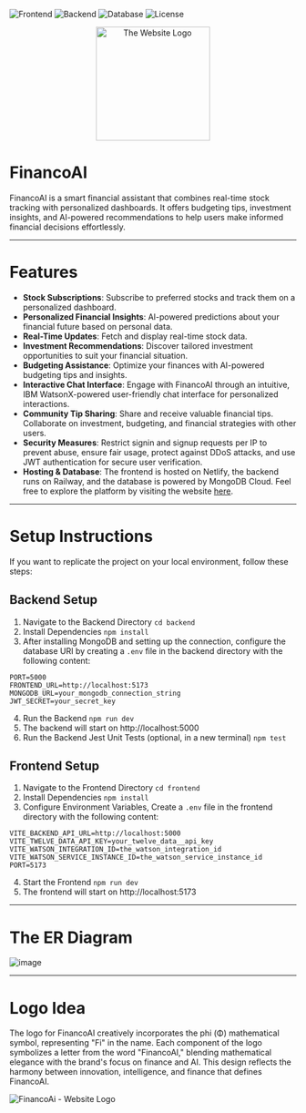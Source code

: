 ![Frontend](https://img.shields.io/badge/Frontend-React.js-blue.svg)
![Backend](https://img.shields.io/badge/Backend-Express.js%20-brightgreen.svg)
![Database](https://img.shields.io/badge/Database-MongoDB%20-green.svg)
![License](https://img.shields.io/badge/license-Apache_2.0-red.svg)

<div align="center">
  <img src="https://github.com/user-attachments/assets/e818d50b-37e8-40e1-a980-5a21d87c3d6f" alt="The Website Logo" width="200" />
</div>



# FinancoAI

FinancoAI is a smart financial assistant that combines real-time stock tracking with personalized dashboards. It offers budgeting tips, investment insights, and AI-powered recommendations to help users make informed financial decisions effortlessly.


---

# Features

- **Stock Subscriptions**: Subscribe to preferred stocks and track them on a personalized dashboard.
- **Personalized Financial Insights**: AI-powered predictions about your financial future based on personal data.
- **Real-Time Updates**: Fetch and display real-time stock data.
- **Investment Recommendations**: Discover tailored investment opportunities to suit your financial situation.
- **Budgeting Assistance**: Optimize your finances with AI-powered budgeting tips and insights.
- **Interactive Chat Interface**: Engage with FinancoAI through an intuitive, IBM WatsonX-powered user-friendly chat interface for personalized interactions.
- **Community Tip Sharing**: Share and receive valuable financial tips. Collaborate on investment, budgeting, and financial strategies with other users.
- **Security Measures**: Restrict signin and signup requests per IP to prevent abuse, ensure fair usage, protect against DDoS attacks, and use JWT authentication for secure user verification.
- **Hosting & Database**: The frontend is hosted on Netlify, the backend runs on Railway, and the database is powered by MongoDB Cloud. Feel free to explore the platform by visiting the website [here](https://financoai.netlify.app/).


---

# Setup Instructions
If you want to replicate the project on your local environment, follow these steps:
## Backend Setup
1. Navigate to the Backend Directory
```cd backend```
2. Install Dependencies
``` npm install ```
3. After installing MongoDB and setting up the connection, configure the database URI by creating a ```.env``` file in the backend directory with the following content:
```
PORT=5000
FRONTEND_URL=http://localhost:5173
MONGODB_URL=your_mongodb_connection_string
JWT_SECRET=your_secret_key
```
4. Run the Backend
``` npm run dev ```
5. The backend will start on http://localhost:5000
6. Run the Backend Jest Unit Tests (optional, in a new terminal)
``` npm test ```


## Frontend Setup
1. Navigate to the Frontend Directory
``` cd frontend ```
2. Install Dependencies
``` npm install ```
3. Configure Environment Variables, 
Create a ```.env``` file in the frontend directory with the following content:
```
VITE_BACKEND_API_URL=http://localhost:5000
VITE_TWELVE_DATA_API_KEY=your_twelve_data__api_key
VITE_WATSON_INTEGRATION_ID=the_watson_integration_id
VITE_WATSON_SERVICE_INSTANCE_ID=the_watson_service_instance_id
PORT=5173
```
4. Start the Frontend
``` npm run dev ```
5. The frontend will start on http://localhost:5173


---

# The ER Diagram
![image](https://github.com/user-attachments/assets/0f6f3d13-e494-40b1-809d-4e764f1aad7b)


---

# Logo Idea

The logo for FinancoAI creatively incorporates the phi (Φ) mathematical symbol, representing "Fi" in the name. Each component of the logo symbolizes a letter from the word "FinancoAI," blending mathematical elegance with the brand's focus on finance and AI. This design reflects the harmony between innovation, intelligence, and finance that defines FinancoAI.

![FinancoAi - Website Logo](https://github.com/user-attachments/assets/e1888836-685d-45bd-9a15-60251366bc52)
